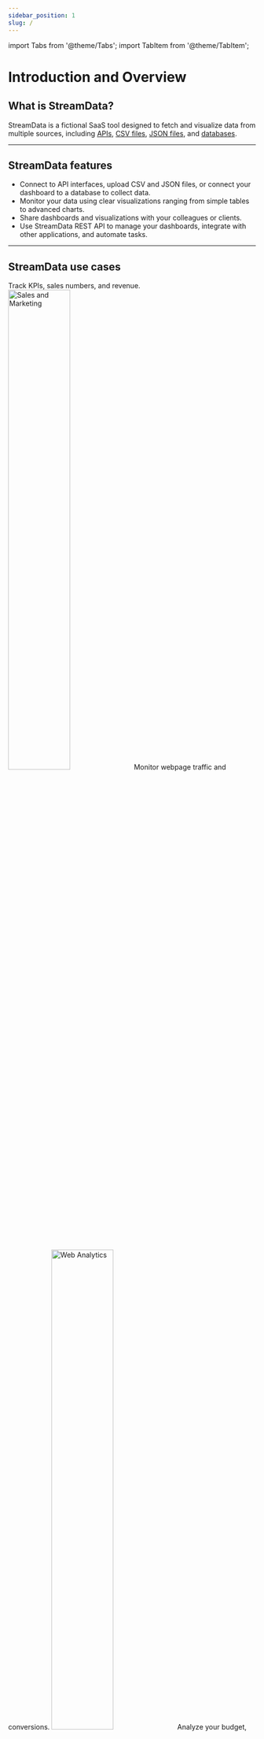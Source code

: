 ```yaml
---
sidebar_position: 1
slug: /
---
```

import Tabs from '@theme/Tabs';
import TabItem from '@theme/TabItem';

# Introduction and Overview
## What is StreamData?
StreamData is a fictional SaaS tool designed to fetch and visualize data from multiple sources, including [APIs](/docs/data-sources/api.md), [CSV files](/docs/data-sources/csv.md), [JSON files](/docs/data-sources/json.md), and [databases](/docs/data-sources/data_base.md).

---

## StreamData features
- Connect to API interfaces, upload CSV and JSON files, or connect your dashboard to a database to collect data.
- Monitor your data using clear visualizations ranging from simple tables to advanced charts.
- Share dashboards and visualizations with your colleagues or clients.
- Use StreamData REST API to manage your dashboards, integrate with other applications, and automate tasks.

---

## StreamData use cases
<Tabs>
  <TabItem value="sales_marketing" label="Sales and marketing">
    Track KPIs, sales numbers, and revenue.
     <img src="/example-docs/sales.svg" alt="Sales and Marketing" width="50%"/>
  </TabItem>
  <TabItem value="web_analytics" label="Web analytics" width="50%">
    Monitor webpage traffic and conversions.
     <img src="/example-docs/web.svg" alt="Web Analytics" width="50%" />
  </TabItem>
  <TabItem value="finance" label="Finance">
    Analyze your budget, expenses, and forecasts.
     <img src="/example-docs/finance.svg" alt="Finance" width="50%"/>
  </TabItem>
  <TabItem value="custom" label="Custom scenarios">
    Use StreamData in any situation that requires a graphical representation of raw data.
     <img src="/example-docs/custom.svg" alt="Custom Scenarios" width="50%"/>
  </TabItem>
</Tabs>


